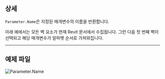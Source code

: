 ## 상세
`Parameter.Name`은 지정된 매개변수의 이름을 반환합니다.

아래 예에서는 모든 벽 요소가 현재 Revit 문서에서 수집됩니다. 그런 다음 첫 번째 벽이 선택되고 해당 매개변수가 알파벳 순서로 가져와집니다.

___
## 예제 파일

![Parameter.Name](./Revit.Elements.Parameter.Name_img.jpg)
